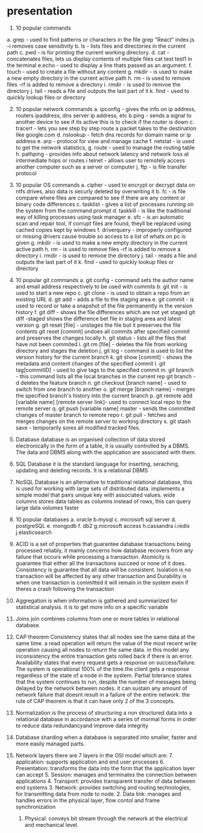 # presentation

1. 10 popular commands

a. grep - used to find patterns or characters in the file grep "React" index.js -i removes case sensitivity
b. ls - lists files and directories in the current path
c. pwd - is for printing the current working directory.
d. cat - concatenates files, lets us display contents of multiple files cat test test1 in the terminal
e.echo - used to display a line thats passed as an argument. 
f. touch - used to create a file without any content
g. mkdir - is used to make a new empty directory in the current active path
h. rm - is used to remove files -rf is added to remove a directory
i. rmdir - is used to remvoe the directory
j. tail - reads a file and outputs the last part of it
k. find - used to quickly lookup files or directory 

2. 10 popular network commands
a. ipconfig - gives the info on ip address, routers ipaddress, dns server ip address, etc
b.ping - sends a signal to another device to see if its active this is to check if the router is down
c. tracert - lets you see step by step route a packet takes to the destination like google.com
d. nslookup - fetch dns records for domain name or ip address 
e. arp - protocol for view and manage cache
f. netstat - is used to get the network statistics,
g. route - used to manage the routing table
h. pathping - provides info about network latency and network loss at intermediate hops or routes
i telnet - allows user to remotely access another computer such as a server or computer
j. ftp - is file transfer protocol

3. 10 popular OS commands
a. cipher - used to encrypt or decrypt data on ntfs drives, also data is securly deleted by overwriting it
b. fc - is file compare where files are compared to see if there are any content or binary code differences
c. tasklist - gives a list of processes running on the system from the command prompt
d. taskkill - is like the traditional way of killing processes using task manager
e. sfc - is an automatic scan and repair tool, if corrupt files are found, theyll be replaced using cached copies kept by windows
f. driverquery - improperly configured or missing drivers cause trouble so access to a list of whats on pc is given
g. mkdir - is used to make a new empty directory in the current active path
h. rm - is used to remove files -rf is added to remove a directory
i. rmdir - is used to remvoe the directory
j. tail - reads a file and outputs the last part of it
k. find - used to quickly lookup files or directory

4. 10 popular git commands
a. git config - command sets the author name and email address respectively to be used with commits
b. git init - is used to start a new repo
c. git clone - is used to obtain a repo from an existing URL
d. git add - adds a file to the staging area
e. git commit - is used to record or take a snapshot of the file permanently in the version history
f. git diff - shows the file differences which are not yet staged git diff -staged shows the difference bet file in staging area and latest version
g. git reset [file] - unstages the file but it preserves the file contents git reset [commit] undoes all commits after specified commit and preserves the changes locally
h. git status - lists all the files that have not been commited
i. git rm [file] - deletes the file from working directory and stages the deletion
j. git log - command is used to list the version history for the current branch
k. git show [commit] - shows the metadata and content changes of the specified commit
l. git tag[commitID] - used to give tags to the specified commit
m. git branch - this command lists all the local branches in the current rep git branch -d deletes the feature branch
n. git checkout [branch name] - used to switch from one branch to another
o. git merge [branch name] - merges the specified branch's history into the current branch
p. git remote add [variable name] [remote server link]- used to connect local repo to the remote server
q. git push [variable name] master - sends the committed changes of master branch to remote repo
r. git pull - fetches and merges changes on the remote server to working directory
s. git stash save - temporarily sores all modified tracked files.

5. Database
database is an organised collection of data stored electronically in the form of a table, it is usually controlled by a DBMS. The data and DBMS along with the application are associated with them.

6. SQL Database
it is the standard language for inserting, seraching, updating and deleting records. It is a relational DBMS 

7. NoSQL Database
is an alternative to traditional relational database, this is used for working with large sets of distributed data. implements a simple model that pairs unique key with associated values. wide columns stores data tables as columns instead of rows, this can query large data volumes faster

8. 10 popular databases
a. oracle
b.mysql
c. microsoft sql server
d. postgreSQL
e. mongodb
f. db2
g.microsoft access
h.cassandra
i.redis
j.elasticsearch

9. ACID
is a set of properties that guarantee database transactions being processed reliably, it mainly concerns how database recovers from any failure that occurs while processing a transaction. Atomicity is guarantee that either all the transactions succeed or none of it does. Consistency is guarantee that all data will be consistent. Isolation is no transaction will be affected by any other transaction and Durability is when one transaction is committed it will remain in the system even if theres a crash following the transaction

10. Aggregation
is when information is gathered and summarized for statistical analysis. it is to get more info on a specific variable 

11. Joins
join combines columns from one or more tables in relational database.

12. CAP theorem
Consistency states that all nodes see the same data at the same time. a read operation will return the value of the most recent write operation causing all nodes to return the same data. in this model any inconsistency the entire transaction gets rolled back if there is an error. 
Availability states that every request gets a response on success/failure. The system is operational 100% of the time.the client gets a response regardless of the state of a node in the system.
Partial tolerance states that the system continues to run, despite the number of messages being delayed by the network between nodes. it can sustain any amount of network failure that doesnt result in a failure of the entire network.
the rule of CAP theorem is that it can have only 2 of the 3 concepts.

13. Normalization
is the process of structuring a non structured data into a relational database in accordance with a series of mormal forms in order to reduce data redundancyand improve data integrity

14. Database sharding
when a database is separated into smaller, faster and more easily managed parts.

15. Network layers
there are 7 layers in the OSI model which are:
    7. application: supports application and end user processes
    6. Presentation: transforms the data into the form that the application layer can accept
    5. Session: manages and terminates the connection between applications
    4. Transport: provides transparent transfer of data between end systems
    3. Network: provides switching and routing technologies, for transmitting data from node to node.
    2. Data link: manages and handles errors in the physical layer, flow contol and frame synchronization
    1. Physical: conveys bit stream through the network at the electrical and mechanical level.
